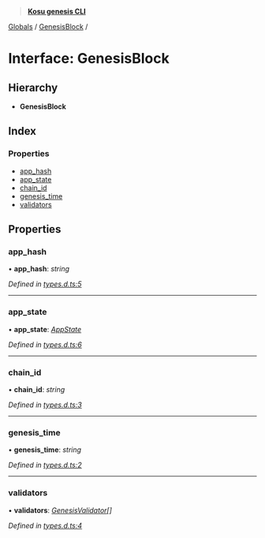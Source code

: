 > **[Kosu genesis CLI](../README.md)**

[Globals](../globals.md) / [GenesisBlock](genesisblock.md) /

# Interface: GenesisBlock

## Hierarchy

-   **GenesisBlock**

## Index

### Properties

-   [app_hash](genesisblock.md#app_hash)
-   [app_state](genesisblock.md#app_state)
-   [chain_id](genesisblock.md#chain_id)
-   [genesis_time](genesisblock.md#genesis_time)
-   [validators](genesisblock.md#validators)

## Properties

### app_hash

• **app_hash**: _string_

_Defined in [types.d.ts:5](https://github.com/ParadigmFoundation/kosu-monorepo/blob/9a271ceb/packages/kosu-genesis-cli/src/types.d.ts#L5)_

---

### app_state

• **app_state**: _[AppState](appstate.md)_

_Defined in [types.d.ts:6](https://github.com/ParadigmFoundation/kosu-monorepo/blob/9a271ceb/packages/kosu-genesis-cli/src/types.d.ts#L6)_

---

### chain_id

• **chain_id**: _string_

_Defined in [types.d.ts:3](https://github.com/ParadigmFoundation/kosu-monorepo/blob/9a271ceb/packages/kosu-genesis-cli/src/types.d.ts#L3)_

---

### genesis_time

• **genesis_time**: _string_

_Defined in [types.d.ts:2](https://github.com/ParadigmFoundation/kosu-monorepo/blob/9a271ceb/packages/kosu-genesis-cli/src/types.d.ts#L2)_

---

### validators

• **validators**: _[GenesisValidator](genesisvalidator.md)[]_

_Defined in [types.d.ts:4](https://github.com/ParadigmFoundation/kosu-monorepo/blob/9a271ceb/packages/kosu-genesis-cli/src/types.d.ts#L4)_
